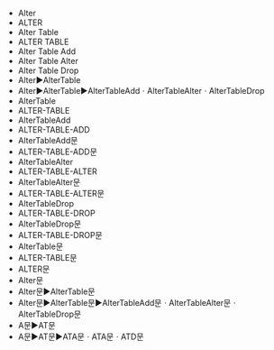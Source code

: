 ﻿- Alter
- ALTER
- Alter Table
- ALTER TABLE
- Alter Table Add
- Alter Table Alter
- Alter Table Drop
- Alter▶️AlterTable
- Alter▶️AlterTable▶️AlterTableAddㆍAlterTableAlterㆍAlterTableDrop
- AlterTable
- ALTER-TABLE
- AlterTableAdd
- ALTER-TABLE-ADD
- AlterTableAdd문
- ALTER-TABLE-ADD문
- AlterTableAlter
- ALTER-TABLE-ALTER
- AlterTableAlter문
- ALTER-TABLE-ALTER문
- AlterTableDrop
- ALTER-TABLE-DROP
- AlterTableDrop문
- ALTER-TABLE-DROP문
- AlterTable문
- ALTER-TABLE문
- ALTER문
- Alter문
- Alter문▶️AlterTable문
- Alter문▶️AlterTable문▶️AlterTableAdd문ㆍAlterTableAlter문ㆍAlterTableDrop문
- A문▶️AT문
- A문▶️AT문▶️ATA문ㆍATA문ㆍATD문
